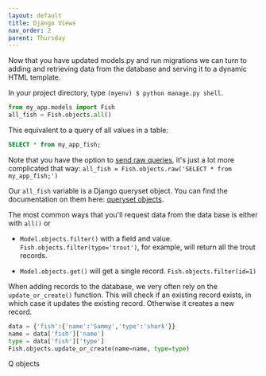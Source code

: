```yaml
---
layout: default
title: Django Views 
nav_order: 2
parent: Thursday 
---
```


Now that you have updated models.py and run migrations we can turn to adding and retrieving data from the database and serving it to a dynamic HTML template.

In your project directory, type `(myenv) $ python manage.py shell`.
```python
from my_app.models import Fish
all_fish = Fish.objects.all()
```
This equivalent to a query of all values in a table:
```sql
SELECT * from my_app_fish;
```
Note that you have the option to [send raw queries](https://docs.djangoproject.com/en/2.2/topics/db/sql/), it's just a lot more complicated that way: `all_fish = Fish.objects.raw('SELECT * from my_app_fish;')`

Our `all_fish` variable is a Django queryset object.  You can find the documentation on them here: [queryset objects](https://docs.djangoproject.com/en/2.2/ref/models/querysets/#queryset-api).

The most common ways that you'll request data from the data base is either with `all()` or  


- `Model.objects.filter()` with a field and value. `Fish.objects.filter(type='trout')`, for example, will return all the trout records. 

- `Model.objects.get()` will get a single record.  `Fish.objects.filter(id=1)`

When adding records to the database, we very often rely on the `update_or_create()` function.  This will check if an existing record exists, in which case it updates the existing record. Otherwise it creates a new record.  

```python
data = {'fish':{'name':'Sammy','type':'shark'}}
name = data['fish']['name']
type = data['fish']['type']
Fish.objects.update_or_create(name=name, type=type)  
```

Q objects
